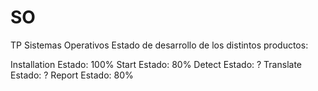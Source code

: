 # SO

TP Sistemas Operativos
Estado de desarrollo de los distintos productos:

Installation       	Estado: 100%
Start		       	Estado: 80%
Detect		       	Estado: ?
Translate		   	Estado: ?
Report       		Estado: 80%